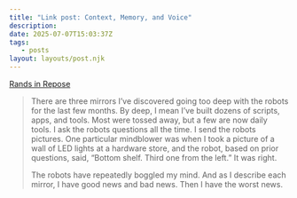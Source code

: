 ```yaml
---
title: "Link post: Context, Memory, and Voice"
description:
date: 2025-07-07T15:03:37Z
tags:
   - posts
layout: layouts/post.njk
---
```


[Rands in Repose](https://randsinrepose.com/archives/context-memory-and-voice/)

> There are three mirrors I’ve discovered going too deep with the robots for the last few months. By deep, I mean I’ve built dozens of scripts, apps, and tools. Most were tossed away, but a few are now daily tools. I ask the robots questions all the time. I send the robots pictures. One particular mindblower was when I took a picture of a wall of LED lights at a hardware store, and the robot, based on prior questions, said, “Bottom shelf. Third one from the left.” It was right.
> 
> The robots have repeatedly boggled my mind. And as I describe each mirror, I have good news and bad news. Then I have the worst news.


